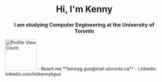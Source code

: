 <h1 align="center">Hi, I'm Kenny</h1>
<h3 align="center">I am studying Computer Engineering at the University of Toronto</h3>
<img src="https://komarev.com/ghpvc/?username=kennykguo&style=flat&color=blueviolet" alt="Profile View Count" width="100"/>
- Reach me **kennyg.guo@mail.utoronto.ca**
- LinkedIn: <a> linkedin.com/in/kennykguo </a>


